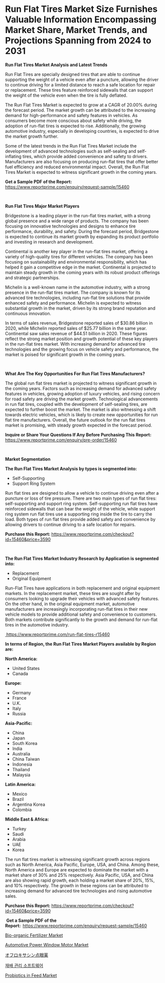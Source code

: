 <p><h1>Run Flat Tires Market Size Furnishes Valuable Information Encompassing Market Share, Market Trends, and Projections Spanning from 2024 to 2031</h1></p><p><strong>Run Flat Tires Market Analysis and Latest Trends</strong></p>
<p><p>Run Flat Tires are specially designed tires that are able to continue supporting the weight of a vehicle even after a puncture, allowing the driver to continue driving for a limited distance to reach a safe location for repair or replacement. These tires feature reinforced sidewalls that can support the weight of the vehicle even when the tire is fully deflated.</p><p>The Run Flat Tires Market is expected to grow at a CAGR of 20.00% during the forecast period. The market growth can be attributed to the increasing demand for high-performance and safety features in vehicles. As consumers become more conscious about safety while driving, the adoption of run-flat tires is expected to rise. Additionally, the growing automotive industry, especially in developing countries, is expected to drive the market growth further.</p><p>Some of the latest trends in the Run Flat Tires Market include the development of advanced technologies such as self-sealing and self-inflating tires, which provide added convenience and safety to drivers. Manufacturers are also focusing on producing run-flat tires that offer better fuel efficiency and reduced environmental impact. Overall, the Run Flat Tires Market is expected to witness significant growth in the coming years.</p></p>
<p><strong>Get a Sample PDF of the Report:&nbsp;</strong> <a href="https://www.reportprime.com/enquiry/request-sample/15460">https://www.reportprime.com/enquiry/request-sample/15460</a></p>
<p>&nbsp;</p>
<p><strong>Run Flat Tires Major Market Players</strong></p>
<p><p>Bridgestone is a leading player in the run-flat tires market, with a strong global presence and a wide range of products. The company has been focusing on innovative technologies and designs to enhance tire performance, durability, and safety. During the forecast period, Bridgestone is expected to continue its market growth by expanding its product portfolio and investing in research and development.</p><p>Continental is another key player in the run-flat tires market, offering a variety of high-quality tires for different vehicles. The company has been focusing on sustainability and environmental responsibility, which has helped it gain a competitive edge in the market. Continental is projected to maintain steady growth in the coming years with its robust product offerings and strategic partnerships.</p><p>Michelin is a well-known name in the automotive industry, with a strong presence in the run-flat tires market. The company is known for its advanced tire technologies, including run-flat tire solutions that provide enhanced safety and performance. Michelin is expected to witness substantial growth in the market, driven by its strong brand reputation and continuous innovation.</p><p>In terms of sales revenue, Bridgestone reported sales of $30.86 billion in 2020, while Michelin reported sales of $25.77 billion in the same year. Continental saw sales revenue of $44.51 billion in 2020. These figures reflect the strong market position and growth potential of these key players in the run-flat tires market. With increasing demand for advanced tire technologies and the growing focus on vehicle safety and performance, the market is poised for significant growth in the coming years.</p></p>
<p>&nbsp;</p>
<p><strong>What Are The Key Opportunities For Run Flat Tires Manufacturers?</strong></p>
<p><p>The global run flat tires market is projected to witness significant growth in the coming years. Factors such as increasing demand for advanced safety features in vehicles, growing adoption of luxury vehicles, and rising concern for road safety are driving the market growth. Technological advancements in run flat tires, coupled with the development of self-sealing tires, are expected to further boost the market. The market is also witnessing a shift towards electric vehicles, which is likely to create new opportunities for run flat tire manufacturers. Overall, the future outlook for the run flat tires market is promising, with steady growth expected in the forecast period.</p></p>
<p><strong>Inquire or Share Your Questions If Any Before Purchasing This Report:</strong> <a href="https://www.reportprime.com/enquiry/pre-order/15460">https://www.reportprime.com/enquiry/pre-order/15460</a></p>
<p>&nbsp;</p>
<p><strong>Market Segmentation</strong></p>
<p><strong>The Run Flat Tires Market Analysis by types is segmented into:</strong></p>
<p><ul><li>Self-Supporting</li><li>Support Ring System</li></ul></p>
<p><p>Run flat tires are designed to allow a vehicle to continue driving even after a puncture or loss of tire pressure. There are two main types of run flat tires: self-supporting and support ring system. Self-supporting run flat tires have reinforced sidewalls that can bear the weight of the vehicle, while support ring system run flat tires use a supporting ring inside the tire to carry the load. Both types of run flat tires provide added safety and convenience by allowing drivers to continue driving to a safe location for repairs.</p></p>
<p><strong>Purchase this Report:&nbsp;</strong><a href="https://www.reportprime.com/checkout?id=15460&price=3590">https://www.reportprime.com/checkout?id=15460&price=3590</a></p>
<p>&nbsp;</p>
<p><strong>The Run Flat Tires Market Industry Research by Application is segmented into:</strong></p>
<p><ul><li>Replacement</li><li>Original Equipment</li></ul></p>
<p><p>Run-Flat Tires have applications in both replacement and original equipment markets. In the replacement market, these tires are sought after by consumers looking to upgrade their vehicles with advanced safety features. On the other hand, in the original equipment market, automotive manufacturers are increasingly incorporating run-flat tires in their new vehicle models to provide additional safety and convenience to customers. Both markets contribute significantly to the growth and demand for run-flat tires in the automotive industry.</p></p>
<p><a href="https://www.reportprime.com/run-flat-tires-r15460">&nbsp;https://www.reportprime.com/run-flat-tires-r15460</a></p>
<p><strong>In terms of Region, the Run Flat Tires Market Players available by Region are:</strong></p>
<p>
    <p> <strong> North America: </strong>
        <ul>
            <li>United States</li>
            <li>Canada</li>
        </ul>
        </p> 
    <p> <strong> Europe: </strong>
        <ul>
            <li>Germany</li>
            <li>France</li>
            <li>U.K.</li>
            <li>Italy</li>
            <li>Russia</li>
        </ul>
        </p> 
    <p> <strong> Asia-Pacific: </strong>
        <ul>
            <li>China</li>
            <li>Japan</li>
            <li>South Korea</li>
            <li>India</li>
            <li>Australia</li>
            <li>China Taiwan</li>
            <li>Indonesia</li>
            <li>Thailand</li>
            <li>Malaysia</li>
        </ul>
        </p> 
    <p> <strong> Latin America: </strong>
        <ul>
            <li>Mexico</li>
            <li>Brazil</li>
            <li>Argentina Korea</li>
            <li>Colombia</li>
        </ul>
        </p> 
    <p> <strong> Middle East & Africa: </strong>
        <ul>
            <li>Turkey</li>
            <li>Saudi</li>
            <li>Arabia</li>
            <li>UAE</li>
            <li>Korea</li>
        </ul>
    </p>
    </p>
<p><p>The run flat tires market is witnessing significant growth across regions such as North America, Asia Pacific, Europe, USA, and China. Among these, North America and Europe are expected to dominate the market with a market share of 30% and 25% respectively. Asia Pacific, USA, and China are also showing rapid growth, each holding a market share of 20%, 15%, and 10% respectively. The growth in these regions can be attributed to increasing demand for advanced tire technologies and rising automotive sales.</p></p>
<p><strong>Purchase this Report: </strong><a href="https://www.reportprime.com/checkout?id=15460&price=3590">https://www.reportprime.com/checkout?id=15460&price=3590</a></p>
<p>&nbsp;<strong>Get a Sample PDF of the Report:&nbsp;&nbsp;</strong><a href="https://www.reportprime.com/enquiry/request-sample/15460">https://www.reportprime.com/enquiry/request-sample/15460</a></p>
<p><strong></strong></p>
<p><p><a href="https://www.linkedin.com/pulse/bio-organic-fertilizer-market-growth-trends-covid-19-xo7qe?trackingId=vxEyIqPF0HV86vfBZtlpbQ%3D%3D">Bio-organic Fertilizer Market</a></p><p><a href="https://github.com/RichRobinson5/Market-Research-Report-List-4/blob/main/automotive-power-window-motor-market.md">Automotive Power Window Motor Market</a></p><p><a href="https://medium.com/@kelscdowell78456/ofloxacin%E3%82%A2%E3%82%A4%E3%83%89%E3%83%AD%E3%83%83%E3%83%97%E3%81%AE%E5%B8%82%E5%A0%B4%E8%A6%8F%E6%A8%A1-cagr-%E3%83%88%E3%83%AC%E3%83%B3%E3%83%892024-2030-e64dc1ca3846">オフロキサシン点眼薬</a></p><p><a href="https://medium.com/@monserratemohr/%EC%9E%AC%EB%B0%B0-%EA%B4%80%EB%A6%AC-%EC%86%8C%ED%94%84%ED%8A%B8%EC%9B%A8%EC%96%B4-%EC%8B%9C%EC%9E%A5-%EC%84%B1%EA%B3%B5%EC%A0%81%EC%9D%B8-%EB%B9%84%EC%A6%88%EB%8B%88%EC%8A%A4-%EC%A0%84%EB%9E%B5%EC%9D%98-%ED%95%B5%EC%8B%AC-2031%EB%85%84%EA%B9%8C%EC%A7%80-%EC%98%88%EC%B8%A1-1371b055dce5">재배 관리 소프트웨어</a></p><p><a href="https://www.linkedin.com/pulse/probiotics-feed-market-offer-valuable-insights-size-share-trends-enppe?trackingId=GNtQOoQQbAUjnHczD7E%2F3A%3D%3D">Probiotics in Feed Market</a></p></p>